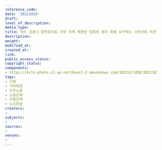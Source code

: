 ```yaml
---
reference_code: 
date: '20211029'
draft: 
level_of_description: 
media_type: 
title: 위드 코로나 방역조치로 가장 크게 제한된 집회의 권리 회복 요구하는 시민사회 의견 제시 기자회견
description: 
weight: 
modified_at: 
created_at: 
link: 
public_access_status: 
copyright_status: 
components:
- https://kctu-photo.s3.ap-northeast-2.amazonaws.com/2021년/10월/20211029-위드+코로나+방역조치로+가장+크게+제한된+집회의+권리+회복+요구하는+시민사회+의견+제시+기자회견_시청_기자회견_민주노총_노동단체_사회단체_노조탄압/_1D20076.jpg
tags:
- 시청
- 기자회견
- 민주노총
- 노동단체
- 사회단체
- 노조탄압
creators:
- 
subjects:
- 
sources:
- 
venues:
- 
---
```

